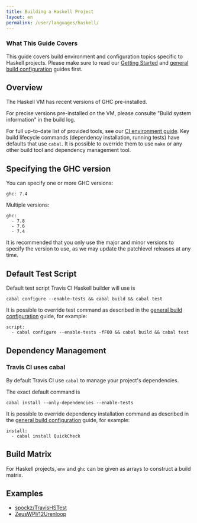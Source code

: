 ```yaml
---
title: Building a Haskell Project
layout: en
permalink: /user/languages/haskell/
---
```


### What This Guide Covers

This guide covers build environment and configuration topics specific to Haskell projects. Please make sure to read our [Getting Started](/user/getting-started/) and [general build configuration](/user/customizing-the-build/) guides first.

## Overview

The Haskell VM has recent versions of GHC pre-installed.

For precise versions pre-installed on the VM, please consulte "Build system information" in the build log.

For full up-to-date list of provided tools, see
our [CI environment guide](/user/ci-environment/). Key build lifecycle commands (dependency installation, running tests) have
defaults that use `cabal`. It is possible to override them to use `make` or any other build tool and dependency management tool.

## Specifying the GHC version

You can specify one or more GHC versions:

```
ghc: 7.4
```

Multiple versions:

```
ghc:
  - 7.8
  - 7.6
  - 7.4
```

It is recommended that you only use the major and minor versions to specify the version to use, as we may update the patchlevel releases at any time.

## Default Test Script

Default test script Travis CI Haskell builder will use is

    cabal configure --enable-tests && cabal build && cabal test

It is possible to override test command as described in the [general build configuration](/user/customizing-the-build/) guide, for example:

    script:
      - cabal configure --enable-tests -fFOO && cabal build && cabal test


## Dependency Management

### Travis CI uses cabal

By default Travis CI use `cabal` to manage your project's dependencies.

The exact default command is

    cabal install --only-dependencies --enable-tests

It is possible to override dependency installation command as described in the [general build configuration](/user/customizing-the-build/) guide,
for example:

    install:
      - cabal install QuickCheck


## Build Matrix

For Haskell projects, `env` and `ghc` can be given as arrays
to construct a build matrix.

## Examples

* [spockz/TravisHSTest](https://github.com/spockz/TravisHSTest/blob/master/.travis.yml)
* [ZeusWPI/12Urenloop](https://github.com/ZeusWPI/12Urenloop/blob/master/.travis.yml)
